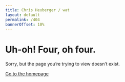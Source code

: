 ```yaml
---
title: Chris Heuberger / wat
layout: default
permalink: /404
bannerOffset: 10%
---
```


<div class="main-content">

  <div class="broken-container">
    <h1 class="broken-header">Uh-oh! <span>Four, oh four.</span></h1>
    <p class="broken-text">Sorry, but the page you’re trying to view doesn’t exist.</p>
    <p class="broken-float"><a class="broken-link text-link" href="index.html">Go to the homepage</a></p>
  </div>

</div>